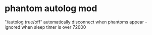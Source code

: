 # phantom autolog mod

"/autolog true/off" automatically disconnect when phantoms appear - ignored when sleep timer is over 72000
